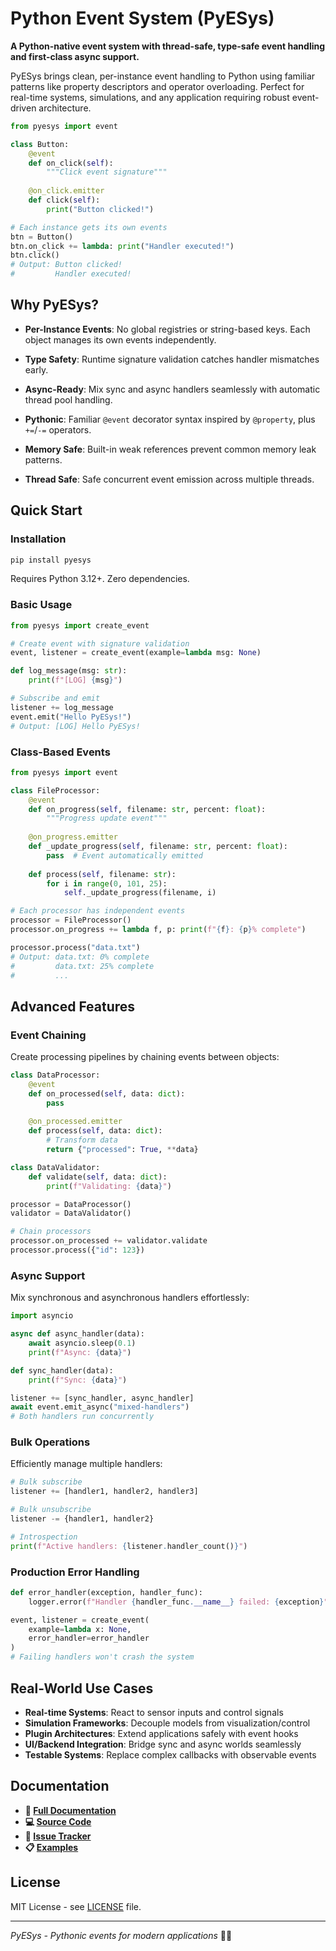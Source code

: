 # Python Event System (PyESys)

**A Python-native event system with thread-safe, type-safe event handling and first-class async support.**

PyESys brings clean, per-instance event handling to Python using familiar patterns like property descriptors and operator overloading. Perfect for real-time systems, simulations, and any application requiring robust event-driven architecture.

```python
from pyesys import event

class Button:
    @event
    def on_click(self):
        """Click event signature"""
    
    @on_click.emitter
    def click(self):
        print("Button clicked!")

# Each instance gets its own events
btn = Button()
btn.on_click += lambda: print("Handler executed!")
btn.click()
# Output: Button clicked!
#         Handler executed!
```

## Why PyESys?

- **Per-Instance Events**: No global registries or string-based keys. Each object manages its own events independently.

- **Type Safety**: Runtime signature validation catches handler mismatches early.

- **Async-Ready**: Mix sync and async handlers seamlessly with automatic thread pool handling.

- **Pythonic**: Familiar `@event` decorator syntax inspired by `@property`, plus `+=`/`-=` operators.

- **Memory Safe**: Built-in weak references prevent common memory leak patterns.

- **Thread Safe**: Safe concurrent event emission across multiple threads.

## Quick Start

### Installation

```bash
pip install pyesys
```

Requires Python 3.12+. Zero dependencies.

### Basic Usage

```python
from pyesys import create_event

# Create event with signature validation
event, listener = create_event(example=lambda msg: None)

def log_message(msg: str):
    print(f"[LOG] {msg}")

# Subscribe and emit
listener += log_message
event.emit("Hello PyESys!")
# Output: [LOG] Hello PyESys!
```

### Class-Based Events

```python
from pyesys import event

class FileProcessor:
    @event
    def on_progress(self, filename: str, percent: float):
        """Progress update event"""
    
    @on_progress.emitter
    def _update_progress(self, filename: str, percent: float):
        pass  # Event automatically emitted
    
    def process(self, filename: str):
        for i in range(0, 101, 25):
            self._update_progress(filename, i)

# Each processor has independent events
processor = FileProcessor()
processor.on_progress += lambda f, p: print(f"{f}: {p}% complete")

processor.process("data.txt")
# Output: data.txt: 0% complete
#         data.txt: 25% complete
#         ...
```

## Advanced Features

### Event Chaining

Create processing pipelines by chaining events between objects:

```python
class DataProcessor:
    @event
    def on_processed(self, data: dict):
        pass
    
    @on_processed.emitter
    def process(self, data: dict):
        # Transform data
        return {"processed": True, **data}

class DataValidator:
    def validate(self, data: dict):
        print(f"Validating: {data}")

processor = DataProcessor()
validator = DataValidator()

# Chain processors
processor.on_processed += validator.validate
processor.process({"id": 123})
```

### Async Support

Mix synchronous and asynchronous handlers effortlessly:

```python
import asyncio

async def async_handler(data):
    await asyncio.sleep(0.1)
    print(f"Async: {data}")

def sync_handler(data):
    print(f"Sync: {data}")

listener += [sync_handler, async_handler]
await event.emit_async("mixed-handlers")
# Both handlers run concurrently
```

### Bulk Operations

Efficiently manage multiple handlers:

```python
# Bulk subscribe
listener += [handler1, handler2, handler3]

# Bulk unsubscribe  
listener -= {handler1, handler2}

# Introspection
print(f"Active handlers: {listener.handler_count()}")
```

### Production Error Handling

```python
def error_handler(exception, handler_func):
    logger.error(f"Handler {handler_func.__name__} failed: {exception}")

event, listener = create_event(
    example=lambda x: None,
    error_handler=error_handler
)
# Failing handlers won't crash the system
```

## Real-World Use Cases

- **Real-time Systems**: React to sensor inputs and control signals
- **Simulation Frameworks**: Decouple models from visualization/control  
- **Plugin Architectures**: Extend applications safely with event hooks
- **UI/Backend Integration**: Bridge sync and async worlds seamlessly
- **Testable Systems**: Replace complex callbacks with observable events

## Documentation

- **📖 [Full Documentation](https://fisothemes.github.io/pyesys/)**
- **💻 [Source Code](https://github.com/fisothemes/pyesys)**
- **🐛 [Issue Tracker](https://github.com/fisothemes/pyesys/issues)**
- **📋 [Examples](https://github.com/fisothemes/pyesys/tree/master/examples)**

## License

MIT License - see [LICENSE](https://github.com/fisothemes/pyesys/blob/master/LICENSE) file.

---

*PyESys - Pythonic events for modern applications* 🐍✨